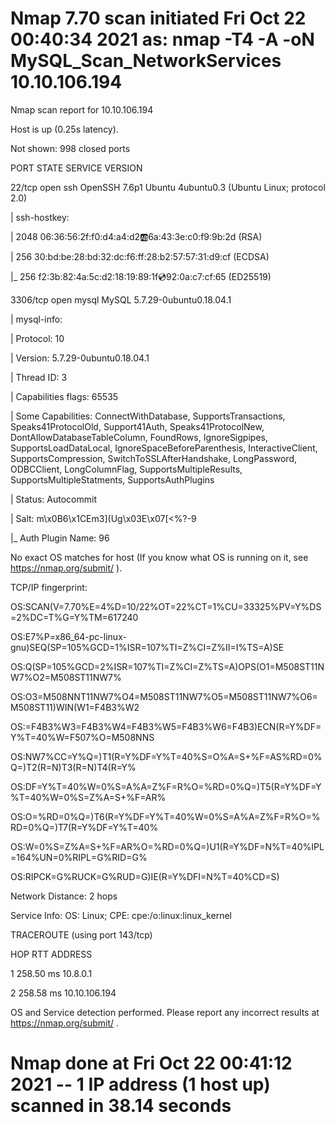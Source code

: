 # Nmap 7.70 scan initiated Fri Oct 22 00:40:34 2021 as: nmap -T4 -A -oN MySQL_Scan_NetworkServices 10.10.106.194

Nmap scan report for 10.10.106.194

Host is up (0.25s latency).

Not shown: 998 closed ports

PORT     STATE SERVICE VERSION

22/tcp   open  ssh     OpenSSH 7.6p1 Ubuntu 4ubuntu0.3 (Ubuntu Linux; protocol 2.0)

| ssh-hostkey: 

|   2048 06:36:56:2f:f0:d4:a4:d2:ab:6a:43:3e:c0:f9:9b:2d (RSA)

|   256 30:bd:be:28:bd:32:dc:f6:ff:28:b2:57:57:31:d9:cf (ECDSA)

|_  256 f2:3b:82:4a:5c:d2:18:19:89:1f:cd:92:0a:c7:cf:65 (ED25519)

3306/tcp open  mysql   MySQL 5.7.29-0ubuntu0.18.04.1

| mysql-info:

|   Protocol: 10

|   Version: 5.7.29-0ubuntu0.18.04.1

|   Thread ID: 3

|   Capabilities flags: 65535

|   Some Capabilities: ConnectWithDatabase, SupportsTransactions, Speaks41ProtocolOld, Support41Auth, Speaks41ProtocolNew, DontAllowDatabaseTableColumn, FoundRows, IgnoreSigpipes, SupportsLoadDataLocal, IgnoreSpaceBeforeParenthesis, InteractiveClient, SupportsCompression, SwitchToSSLAfterHandshake, LongPassword, ODBCClient, LongColumnFlag, SupportsMultipleResults, SupportsMultipleStatments, SupportsAuthPlugins

|   Status: Autocommit

|   Salt: m\x0B6\x1CEm3](Ug\x03E\x07[<%?-9

|_  Auth Plugin Name: 96

No exact OS matches for host (If you know what OS is running on it, see https://nmap.org/submit/ ).

TCP/IP fingerprint:

OS:SCAN(V=7.70%E=4%D=10/22%OT=22%CT=1%CU=33325%PV=Y%DS=2%DC=T%G=Y%TM=617240

OS:E7%P=x86_64-pc-linux-gnu)SEQ(SP=105%GCD=1%ISR=107%TI=Z%CI=Z%II=I%TS=A)SE

OS:Q(SP=105%GCD=2%ISR=107%TI=Z%CI=Z%TS=A)OPS(O1=M508ST11NW7%O2=M508ST11NW7%

OS:O3=M508NNT11NW7%O4=M508ST11NW7%O5=M508ST11NW7%O6=M508ST11)WIN(W1=F4B3%W2

OS:=F4B3%W3=F4B3%W4=F4B3%W5=F4B3%W6=F4B3)ECN(R=Y%DF=Y%T=40%W=F507%O=M508NNS

OS:NW7%CC=Y%Q=)T1(R=Y%DF=Y%T=40%S=O%A=S+%F=AS%RD=0%Q=)T2(R=N)T3(R=N)T4(R=Y%

OS:DF=Y%T=40%W=0%S=A%A=Z%F=R%O=%RD=0%Q=)T5(R=Y%DF=Y%T=40%W=0%S=Z%A=S+%F=AR%

OS:O=%RD=0%Q=)T6(R=Y%DF=Y%T=40%W=0%S=A%A=Z%F=R%O=%RD=0%Q=)T7(R=Y%DF=Y%T=40%

OS:W=0%S=Z%A=S+%F=AR%O=%RD=0%Q=)U1(R=Y%DF=N%T=40%IPL=164%UN=0%RIPL=G%RID=G%

OS:RIPCK=G%RUCK=G%RUD=G)IE(R=Y%DFI=N%T=40%CD=S)

Network Distance: 2 hops

Service Info: OS: Linux; CPE: cpe:/o:linux:linux_kernel

TRACEROUTE (using port 143/tcp)

HOP RTT       ADDRESS

1   258.50 ms 10.8.0.1

2   258.58 ms 10.10.106.194


OS and Service detection performed. Please report any incorrect results at https://nmap.org/submit/ .

# Nmap done at Fri Oct 22 00:41:12 2021 -- 1 IP address (1 host up) scanned in 38.14 seconds

